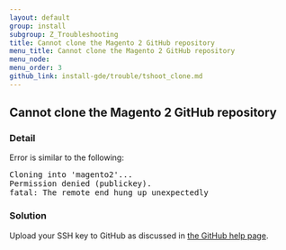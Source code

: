 ```yaml
---
layout: default
group: install
subgroup: Z_Troubleshooting
title: Cannot clone the Magento 2 GitHub repository
menu_title: Cannot clone the Magento 2 GitHub repository
menu_node: 
menu_order: 3
github_link: install-gde/trouble/tshoot_clone.md
---
```



<h2 id="install-trouble-cannot-clone">Cannot clone the Magento 2 GitHub repository</h2>

### Detail

Error is similar to the following:

<pre>Cloning into 'magento2'...
Permission denied (publickey).
fatal: The remote end hung up unexpectedly</pre>

### Solution

Upload your SSH key to GitHub as discussed in <a href="https://help.github.com/articles/generating-ssh-keys" target="_blank">the GitHub help page</a>.

